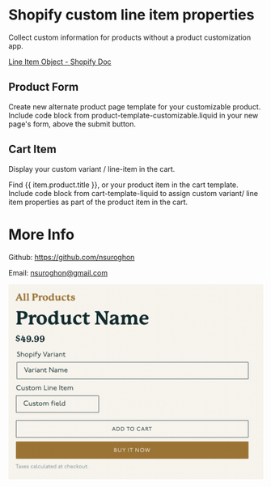 # Shopify custom line item properties

Collect custom information for products without a product customization app.

[Line Item Object - Shopify Doc](https://shopify.dev/api/liquid/objects/line_item)

## Product Form

Create new alternate product page template for your customizable product.
Include code block from product-template-customizable.liquid in your new page's form, above the submit button. 

## Cart Item

Display your custom variant / line-item in the cart. 

Find {{ item.product.title }}, or your product item in the cart template. 
Include code block from cart-template-liquid to assign custom variant/ line item properties as part of the product item in the cart. 

# More Info
Github: https://github.com/nsuroghon

Email: nsuroghon@gmail.com

![Screenshot of Product Form.](https://github.com/nsuroghon/shopify-custom-line-item-properties/blob/2b5f90942fe26e4edfe183c52c12b63cf693f458/example-image.png)
